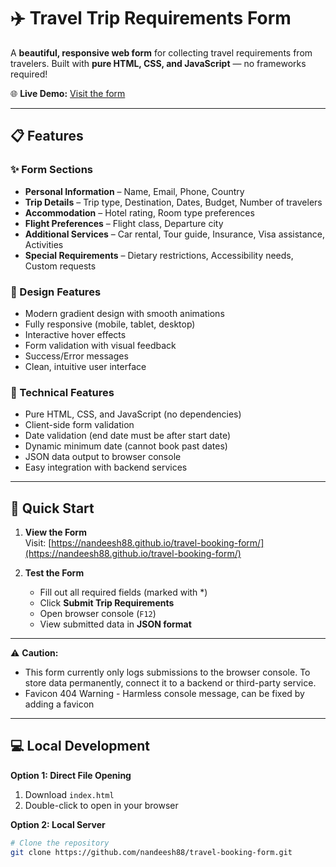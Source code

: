 # ✈️ Travel Trip Requirements Form

A **beautiful, responsive web form** for collecting travel requirements from travelers. Built with **pure HTML, CSS, and JavaScript** — no frameworks required!  

🌐 **Live Demo:** [Visit the form](https://nandeesh88.github.io/travel-booking-form/)

---

## 📋 Features

### ✨ Form Sections
- **Personal Information** – Name, Email, Phone, Country  
- **Trip Details** – Trip type, Destination, Dates, Budget, Number of travelers  
- **Accommodation** – Hotel rating, Room type preferences  
- **Flight Preferences** – Flight class, Departure city  
- **Additional Services** – Car rental, Tour guide, Insurance, Visa assistance, Activities  
- **Special Requirements** – Dietary restrictions, Accessibility needs, Custom requests  

### 🎨 Design Features
- Modern gradient design with smooth animations  
- Fully responsive (mobile, tablet, desktop)  
- Interactive hover effects  
- Form validation with visual feedback  
- Success/Error messages  
- Clean, intuitive user interface  

### 🔧 Technical Features
- Pure HTML, CSS, and JavaScript (no dependencies)  
- Client-side form validation  
- Date validation (end date must be after start date)  
- Dynamic minimum date (cannot book past dates)  
- JSON data output to browser console  
- Easy integration with backend services  

---

## 🚀 Quick Start

1. **View the Form**  
   Visit: [https://nandeesh88.github.io/travel-booking-form/](https://nandeesh88.github.io/travel-booking-form/)

2. **Test the Form**  
   - Fill out all required fields (marked with *)  
   - Click **Submit Trip Requirements**  
   - Open browser console (`F12`)  
   - View submitted data in **JSON format**  

---

⚠️ **Caution:** 
- This form currently only logs submissions to the browser console. To store data permanently, connect it to a backend or third-party service.
- Favicon 404 Warning - Harmless console message, can be fixed by adding a favicon
  
---

## 💻 Local Development

**Option 1: Direct File Opening**  
1. Download `index.html`  
2. Double-click to open in your browser  

**Option 2: Local Server**
```bash
# Clone the repository
git clone https://github.com/nandeesh88/travel-booking-form.git
